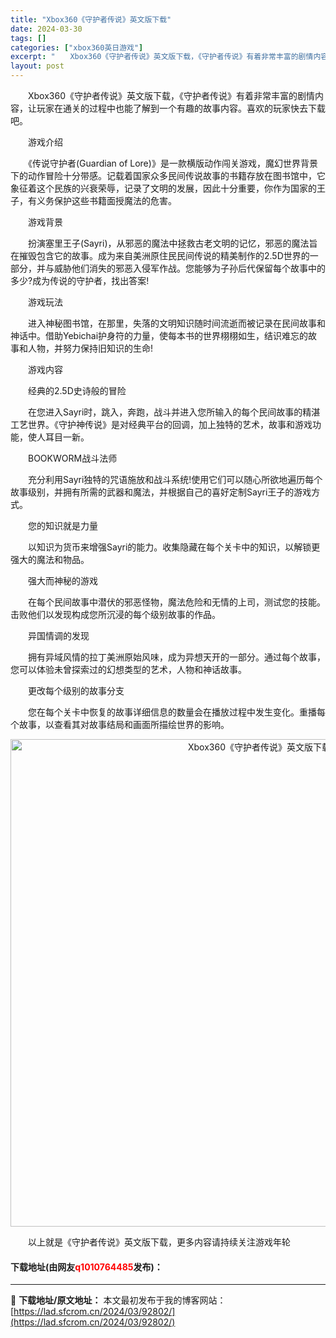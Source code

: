 ```yaml
---
title: "Xbox360《守护者传说》英文版下载"
date: 2024-03-30
tags: []
categories: ["xbox360英日游戏"]
excerpt: "　　Xbox360《守护者传说》英文版下载，《守护者传说》有着非常丰富的剧情内容，让玩家在通关的过程中也能了解到一个有趣的故事内容。喜欢的玩家快去下载吧。 　　游戏介绍 　　《传说守护者(Guardian of Lore)》是一款横版动作闯关游戏，魔幻世界背景下的动作冒险十分带感。记载着国家众多民间&hellip;"
layout: post
---
```


 <p>　　Xbox360《守护者传说》英文版下载，《守护者传说》有着非常丰富的剧情内容，让玩家在通关的过程中也能了解到一个有趣的故事内容。喜欢的玩家快去下载吧。</p> <p>　　游戏介绍</p> <p>　　《传说守护者(Guardian of Lore)》是一款横版动作闯关游戏，魔幻世界背景下的动作冒险十分带感。记载着国家众多民间传说故事的书籍存放在图书馆中，它象征着这个民族的兴衰荣辱，记录了文明的发展，因此十分重要，你作为国家的王子，有义务保护这些书籍面授魔法的危害。</p> <p>　　游戏背景</p> <p>　　扮演塞里王子(Sayri)，从邪恶的魔法中拯救古老文明的记忆，邪恶的魔法旨在摧毁包含它的故事。成为来自美洲原住民民间传说的精美制作的2.5D世界的一部分，并与威胁他们消失的邪恶入侵军作战。您能够为子孙后代保留每个故事中的多少?成为传说的守护者，找出答案!</p> <p>　　游戏玩法</p> <p>　　进入神秘图书馆，在那里，失落的文明知识随时间流逝而被记录在民间故事和神话中。借助Yebichai护身符的力量，使每本书的世界栩栩如生，结识难忘的故事和人物，并努力保持旧知识的生命!</p> <p>　　游戏内容</p> <p>　　经典的2.5D史诗般的冒险</p> <p>　　在您进入Sayri时，跳入，奔跑，战斗并进入您所输入的每个民间故事的精湛工艺世界。《守护神传说》是对经典平台的回调，加上独特的艺术，故事和游戏功能，使人耳目一新。</p> <p>　　BOOKWORM战斗法师</p> <p>　　充分利用Sayri独特的咒语施放和战斗系统!使用它们可以随心所欲地遍历每个故事级别，并拥有所需的武器和魔法，并根据自己的喜好定制Sayri王子的游戏方式。</p> <p>　　您的知识就是力量</p> <p>　　以知识为货币来增强Sayri的能力。收集隐藏在每个关卡中的知识，以解锁更强大的魔法和物品。</p> <p>　　强大而神秘的游戏</p> <p>　　在每个民间故事中潜伏的邪恶怪物，魔法危险和无情的上司，测试您的技能。击败他们以发现构成您所沉浸的每个级别故事的作品。</p> <p>　　异国情调的发现</p> <p>　　拥有异域风情的拉丁美洲原始风味，成为异想天开的一部分。通过每个故事，您可以体验未曾探索过的幻想类型的艺术，人物和神话故事。</p> <p>　　更改每个级别的故事分支</p> <p>　　您在每个关卡中恢复的故事详细信息的数量会在播放过程中发生变化。重播每个故事，以查看其对故事结局和画面所描绘世界的影响。</p> <p align="center"><img align="" border="0" src="https://lad.sfcrom.cn/wp-content/uploads/2024/03/20240330_6607d3fe2ce2a.jpg" width="780" alt="Xbox360《守护者传说》英文版下载" /></p> <p>　　以上就是《守护者传说》英文版下载，更多内容请持续关注游戏年轮</p> <p><h4>下载地址(由网友<font color="red">q1010764485</font>发布)：</h4></p> 

---
📖 **下载地址/原文地址：** 本文最初发布于我的博客网站：[https://lad.sfcrom.cn/2024/03/92802/](https://lad.sfcrom.cn/2024/03/92802/)
